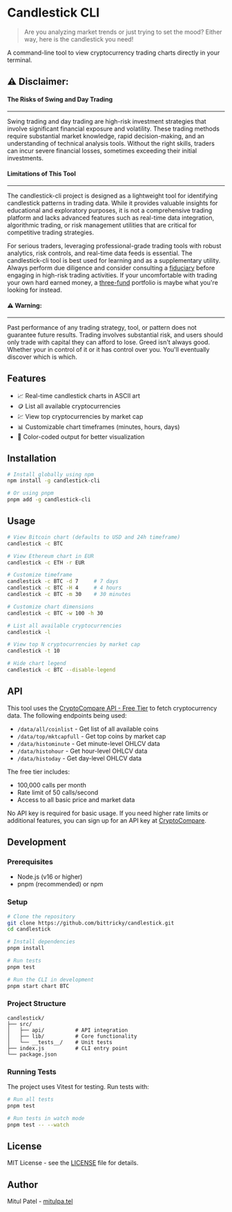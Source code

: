 # Candlestick CLI

> Are you analyzing market trends or just trying to set the mood? Either way, here is the candlestick you need!

A command-line tool to view cryptocurrency trading charts directly in your terminal.

## ⚠️ Disclaimer:

#### The Risks of Swing and Day Trading
-------------
Swing trading and day trading are high-risk investment strategies that involve significant financial exposure and volatility. These trading methods require substantial market knowledge, rapid decision-making, and an understanding of technical analysis tools. Without the right skills, traders can incur severe financial losses, sometimes exceeding their initial investments.

#### Limitations of This Tool
-------------
The candlestick-cli project is designed as a lightweight tool for identifying candlestick patterns in trading data. While it provides valuable insights for educational and exploratory purposes, it is not a comprehensive trading platform and lacks advanced features such as real-time data integration, algorithmic trading, or risk management utilities that are critical for competitive trading strategies.

For serious traders, leveraging professional-grade trading tools with robust analytics, risk controls, and real-time data feeds is essential. The candlestick-cli tool is best used for learning and as a supplementary utility. Always perform due diligence and consider consulting a [fiduciary](https://www.investopedia.com/terms/f/fiduciary.asp) before engaging in high-risk trading activities. If your uncomfortable with trading your own hard earned money, a [three-fund](https://www.bogleheads.org/wiki/Three-fund_portfolio) portfolio is maybe what you're looking for instead.

#### ⚠️ Warning:
--------------
Past performance of any trading strategy, tool, or pattern does not guarantee future results. Trading involves substantial risk, and users should only trade with capital they can afford to lose. Greed isn't always good. Whether your in control of it or it has control over you. You'll eventually discover which is which.

## Features

- 📈 Real-time candlestick charts in ASCII art
- 🪙 List all available cryptocurrencies
- 💹 View top cryptocurrencies by market cap
- 📊 Customizable chart timeframes (minutes, hours, days)
- 🎨 Color-coded output for better visualization

## Installation

```bash
# Install globally using npm
npm install -g candlestick-cli

# Or using pnpm
pnpm add -g candlestick-cli
```

## Usage

```bash
# View Bitcoin chart (defaults to USD and 24h timeframe)
candlestick -c BTC

# View Ethereum chart in EUR
candlestick -c ETH -r EUR

# Customize timeframe
candlestick -c BTC -d 7     # 7 days
candlestick -c BTC -H 4     # 4 hours
candlestick -c BTC -m 30    # 30 minutes

# Customize chart dimensions
candlestick -c BTC -w 100 -h 30

# List all available cryptocurrencies
candlestick -l

# View top N cryptocurrencies by market cap
candlestick -t 10

# Hide chart legend
candlestick -c BTC --disable-legend
```

## API

This tool uses the [CryptoCompare API - Free Tier](https://min-api.cryptocompare.com/) to fetch cryptocurrency data. The following endpoints being used:

- `/data/all/coinlist` - Get list of all available coins
- `/data/top/mktcapfull` - Get top coins by market cap
- `/data/histominute` - Get minute-level OHLCV data
- `/data/histohour` - Get hour-level OHLCV data
- `/data/histoday` - Get day-level OHLCV data

The free tier includes:

- 100,000 calls per month
- Rate limit of 50 calls/second
- Access to all basic price and market data

No API key is required for basic usage. If you need higher rate limits or additional features, you can sign up for an API key at [CryptoCompare](https://www.cryptocompare.com/cryptopian/api-keys).

## Development

### Prerequisites

- Node.js (v16 or higher)
- pnpm (recommended) or npm

### Setup

```bash
# Clone the repository
git clone https://github.com/bittricky/candlestick.git
cd candlestick

# Install dependencies
pnpm install

# Run tests
pnpm test

# Run the CLI in development
pnpm start chart BTC
```

### Project Structure

```
candlestick/
├── src/
│   ├── api/          # API integration
│   ├── lib/          # Core functionality
│   └── __tests__/    # Unit tests
├── index.js          # CLI entry point
└── package.json
```

### Running Tests

The project uses Vitest for testing. Run tests with:

```bash
# Run all tests
pnpm test

# Run tests in watch mode
pnpm test -- --watch
```

## License

MIT License - see the [LICENSE](LICENSE) file for details.

## Author

Mitul Patel - [mitulpa.tel](https://mitulpa.tel)
